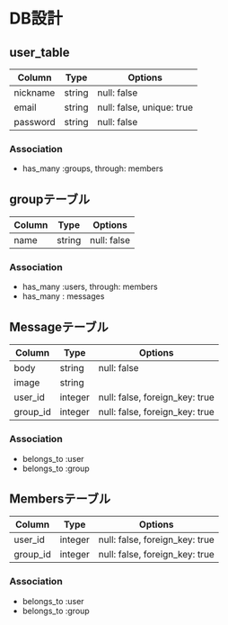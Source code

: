 
# DB設計

## user_table
|Column|Type|Options|
|------|----|-------|
|nickname|string|null: false|
|email|string|null: false, unique: true |
|password|string|null: false|

### Association
- has_many :groups, through: members

## groupテーブル
|Column|Type|Options|
|------|----|-------|
|name|string|null: false|

### Association
- has_many :users, through: members
- has_many : messages

## Messageテーブル
|Column|Type|Options|
|------|----|-------|
|body|string|null: false|
|image|string||
|user_id|integer|null: false, foreign_key: true|
|group_id|integer|null: false, foreign_key: true|

### Association
- belongs_to :user
- belongs_to :group

## Membersテーブル
|Column|Type|Options|
|------|----|-------|
|user_id|integer|null: false, foreign_key: true|
|group_id|integer|null: false, foreign_key: true|

### Association
- belongs_to :user
- belongs_to :group